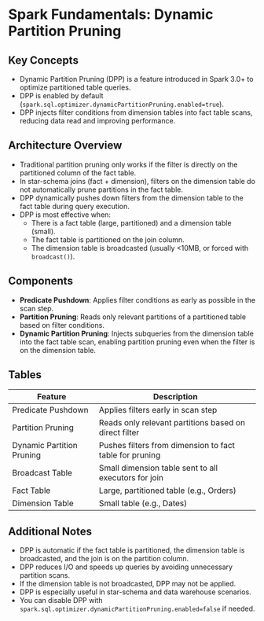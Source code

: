 # Spark Fundamentals: Dynamic Partition Pruning

## Key Concepts
- Dynamic Partition Pruning (DPP) is a feature introduced in Spark 3.0+ to optimize partitioned table queries.
- DPP is enabled by default (`spark.sql.optimizer.dynamicPartitionPruning.enabled=true`).
- DPP injects filter conditions from dimension tables into fact table scans, reducing data read and improving performance.

## Architecture Overview
- Traditional partition pruning only works if the filter is directly on the partitioned column of the fact table.
- In star-schema joins (fact + dimension), filters on the dimension table do not automatically prune partitions in the fact table.
- DPP dynamically pushes down filters from the dimension table to the fact table during query execution.
- DPP is most effective when:
  - There is a fact table (large, partitioned) and a dimension table (small).
  - The fact table is partitioned on the join column.
  - The dimension table is broadcasted (usually <10MB, or forced with `broadcast()`).

## Components
- **Predicate Pushdown**: Applies filter conditions as early as possible in the scan step.
- **Partition Pruning**: Reads only relevant partitions of a partitioned table based on filter conditions.
- **Dynamic Partition Pruning**: Injects subqueries from the dimension table into the fact table scan, enabling partition pruning even when the filter is on the dimension table.

## Tables
| Feature                | Description                                                      |
|------------------------|------------------------------------------------------------------|
| Predicate Pushdown     | Applies filters early in scan step                                |
| Partition Pruning      | Reads only relevant partitions based on direct filter             |
| Dynamic Partition Pruning | Pushes filters from dimension to fact table for pruning        |
| Broadcast Table        | Small dimension table sent to all executors for join              |
| Fact Table             | Large, partitioned table (e.g., Orders)                           |
| Dimension Table        | Small table (e.g., Dates)                                         |

## Additional Notes
- DPP is automatic if the fact table is partitioned, the dimension table is broadcasted, and the join is on the partition column.
- DPP reduces I/O and speeds up queries by avoiding unnecessary partition scans.
- If the dimension table is not broadcasted, DPP may not be applied.
- DPP is especially useful in star-schema and data warehouse scenarios.
- You can disable DPP with `spark.sql.optimizer.dynamicPartitionPruning.enabled=false` if needed.
